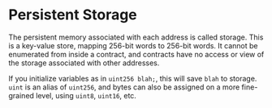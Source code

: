 # Persistent Storage

The persistent memory associated with each address is called storage. This is a key-value store, mapping 256-bit words to 256-bit words. It cannot be enumerated from inside a contract, and contracts have no access or view of the storage associated with other addresses.

If you initialize variables as in `uint256 blah;`, this will save `blah` to storage. `uint` is an alias of `uint256`, and bytes can also be assigned on a more fine-grained level, using `uint8`, `uint16`, etc.
